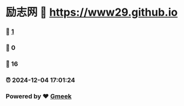 # 励志网 :link: https://www29.github.io 
### :page_facing_up: [1](https://www29.github.io/tag.html) 
### :speech_balloon: 0 
### :hibiscus: 16 
### :alarm_clock: 2024-12-04 17:01:24 
### Powered by :heart: [Gmeek](https://github.com/Meekdai/Gmeek)
